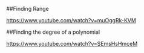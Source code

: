 ##Finding Range

https://www.youtube.com/watch?v=muOggRk-KVM

##Finding the degree of a polynomial

https://www.youtube.com/watch?v=SEmsHsHmceM